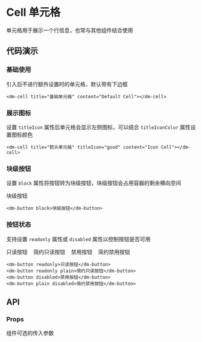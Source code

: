 <script setup lang="ts">
import cellApi from "/api/cell"
</script>

# Cell 单元格

单元格用于展示一个行信息，也常与其他组件结合使用

## 代码演示

### 基础使用

引入后不进行额外设置时的单元格，默认带有下边框

<dm-cell title="基础单元格" content="Default Cell"></dm-cell>

```vue
<dm-cell title="基础单元格" content="Default Cell"></dm-cell>
```

### 展示图标

设置 `titleIcon` 属性后单元格会显示左侧图标，可以结合 `titleIconColor` 属性设置图标颜色

<dm-cell title="箭头单元格" titleIcon="good" content="Icon Cell"></dm-cell>

```vue
<dm-cell title="箭头单元格" titleIcon="good" content="Icon Cell"></dm-cell>
```

### 块级按钮

设置 `block` 属性将按钮转为块级按钮，块级按钮会占用容器的剩余横向空间

<div style="width: 40%">
  <dm-button block>块级按钮</dm-button>
</div>

```vue
<dm-button block>块级按钮</dm-button>
```

### 按钮状态

支持设置 `readonly` 属性或 `disabled` 属性以控制按钮是否可用

<div style="display: flex; gap: 1rem;">
  <dm-button readonly>只读按钮</dm-button>
  <dm-button readonly plain>简约只读按钮</dm-button>
  <dm-button disabled>禁用按钮</dm-button>
  <dm-button plain disabled>简约禁用按钮</dm-button>
</div>

```vue
<dm-button readonly>只读按钮</dm-button>
<dm-button readonly plain>简约只读按钮</dm-button>
<dm-button disabled>禁用按钮</dm-button>
<dm-button plain disabled>简约禁用按钮</dm-button>
```

## API

### Props

组件可选的传入参数
<!-- 
<dm-table :data="buttonApi.props" align="left">
  <dm-table-column prop="name" label="参数"></dm-table-column>
  <dm-table-column prop="desc" label="说明" width="320"></dm-table-column>
  <dm-table-column prop="type" label="类型">
    <template #cell="{ row }">
			<em>{{ row.type }}</em>
    </template>
  </dm-table-column>
  <dm-table-column prop="default" label="默认值">
    <template #cell="{ row }">
			<code>{{ row.default }}</code>
    </template>
  </dm-table-column>
</dm-table>

### Event

组件提供了下列回调事件

<dm-table :data="buttonApi.events" align="left">
  <dm-table-column prop="name" label="事件名" width="80"></dm-table-column>
  <dm-table-column prop="desc" label="说明" width="400"></dm-table-column>
  <dm-table-column prop="type" label="回调参数">
    <template #cell="{ row }">
			<em>{{ row.type }}</em>
    </template>
  </dm-table-column>
</dm-table>

### Style

组件提供了下列 CSS 变量，可用于自定义样式

<dm-table :data="buttonApi.style" align="left">
  <dm-table-column prop="name" label="名称"></dm-table-column>
  <dm-table-column prop="type" label="默认值" width="160">
    <template #cell="{ row }">
			<em>{{ row.default }}</em>
    </template>
  </dm-table-column>
  <dm-table-column prop="desc" label="描述" width="120">
    <template #cell="{ row }">
			<em>{{ row.desc ? row.desc : '-' }}</em>
    </template>
  </dm-table-column>
</dm-table> -->